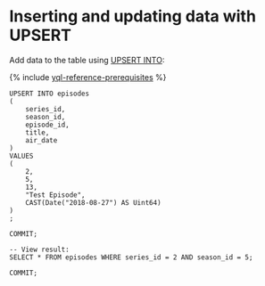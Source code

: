 # Inserting and updating data with UPSERT

Add data to the table using [UPSERT INTO](../../yql/reference/syntax/upsert_into.md):

{% include [yql-reference-prerequisites](_includes/yql_tutorial_prerequisites.md) %}

```yql
UPSERT INTO episodes
(
    series_id,
    season_id,
    episode_id,
    title,
    air_date
)
VALUES
(
    2,
    5,
    13,
    "Test Episode",
    CAST(Date("2018-08-27") AS Uint64)
)
;

COMMIT;

-- View result:
SELECT * FROM episodes WHERE series_id = 2 AND season_id = 5;

COMMIT;
```


